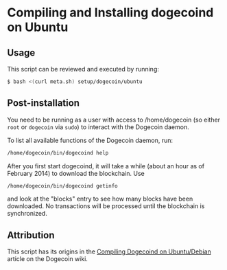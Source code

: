 # Compiling and Installing dogecoind on Ubuntu

## Usage

This script can be reviewed and executed by running:

```bash
$ bash <(curl meta.sh) setup/dogecoin/ubuntu
```

## Post-installation

You need to be running as a user with access to /home/dogecoin (so either
`root` or `dogecoin` via `sudo`) to interact with the Dogecoin daemon.

To list all available functions of the Dogecoin daemon, run:

```bash
/home/dogecoin/bin/dogecoind help
```

After you first start dogecoind, it will take a while (about an hour as of
February 2014) to download the blockchain. Use

```bash
/home/dogecoin/bin/dogecoind getinfo
```

and look at the "blocks" entry to see how many blocks have been downloaded. No
transactions will be processed until the blockchain is synchronized.

## Attribution

This script has its origins in the [Compiling Dogecoind on Ubuntu/Debian][1]
article on the Dogecoin wiki.

[1]: http://www.dogeco.in/wiki/index.php/Compiling_Dogecoind_on_Ubuntu/Debian
